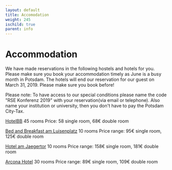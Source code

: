 ```yaml
--- 
layout: default 
title: Accomodation
weight: 245
ischild: true
parent: info
---
```


# Accommodation 

We have made reservations in the following hostels and hotels for you. Please make sure you book your accommodation timely as June is a busy month in Potsdam. The hotels will end our reservation for our guest on March 31, 2019. Please make sure you book before! 

Please note:
To have access to our special conditions please name the code "RSE Konferenz 2019" with your reservation(via email or telephone).
Also name your institution or university, then you don't have to pay the Potsdam City-Tax.

[HotelBB](https://www.hotelbb.de/en/potsdam)
45 rooms
Price:  58 single room, 68€ double room

[Bed and Breakfast am Luisenplatz](https://www.bed-breakfast-potsdam.de/)
10 rooms
Price range:  95€ single room, 125€ double room

[Hotel am Jaegertor](http://www.potsdam-hotel-am-jaegertor.de/en)
10 rooms
Price range:  158€ single room, 181€ double room

[Arcona Hotel](https://potsdam.arcona.de/)
30 rooms
Price range:  89€ single room, 109€ double room
